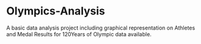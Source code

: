 # Olympics-Analysis
A basic data analysis project including graphical representation on Athletes and Medal Results for 120Years of  Olympic data available.
